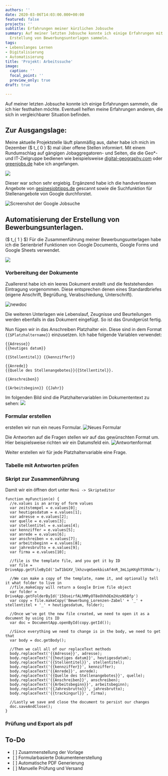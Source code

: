 ```yaml
---
authors: ''
date: 2020-03-06T14:03:00.000+00:00
featured: false
projects: ''
subtitle: Erfahrungen meiner kürzlichen Jobsuche
summary: Auf meiner letzten Jobsuche konnte ich einige Erfahrungen mit der automatisierten
  Erstellung von Bewerbungsunterlagen sammeln.
tags:
- Lebenslanges Lernen
- Digitalisierung
- Automatisierung
title: 'Projekt: Arbeitssuche'
image:
  caption: ''
  focal_point: ''
  preview_only: true
draft: true

---
```

Auf meiner letzten Jobsuche konnte ich einige Erfahrungen sammeln, die ich hier festhalten möchte. Eventuell helfen meine Erfahrungen anderen, die sich in vergleichbarer Situation befinden.

## Zur Ausgangslage:

Meine aktuelle Projektstelle läuft planmäßig aus, daher habe ich mich im Dezember ($ t_{ 0 } $) mal über offene Stellen informiert. Mit einem Rundumschlag auf gängigen Jobaggregatoren- und Seiten, die die Geo*- und IT-Zielgruppe bedienen wie beispielsweise [digital-geography.com](https://de.digital-geography.com/jobs/ "digital-geography.com") oder [greenjobs.de](https://www.greenjobs.de/ "greenjobs.de") habe ich angefangen.

![](/img/digitalgeography.jpg)

Dieser war schon sehr ergiebig. Ergänzend habe ich die handverlesenen Angebote von [gesinesjobtipps.de](https://gesinesjobtipps.de/ "gesinesjobtipps.de") gescannt sowie die Suchfunktion für Stellenangebote von Google durchforstet.

![Screenshot der Google Jobsuche](/img/googlejobs.jpg "Google Jobsuche")

## Automatisierung der Erstellung von Bewerbungsunterlagen.

($ t_{ 1 } $) Für die Zusammenführung meiner Bewerbungsunterlagen habe ich die Serienbrief Funktionen von Google Documents, Google Forms und Google Sheets verwendet.

![](/img/dokumente.png)

### Vorbereitung der Dokumente

Zuallererst habe ich ein leeres Dokument erstellt und die feststehenden Eintragung vorgenommen. Diese entsprechen denen eines Standardbriefes (eigene Anschrift, Begrüßung, Verabschiedung, Unterschrift).

![newdoc](/img/newdoc.png)

Die weiteren Unterlagen wie Lebenslauf, Zeugnisse und Beurteilungen werden ebenfalls in das Dokument eingefügt. So ist das Grundgerüst fertig.

Nun fügen wir in das Anschreiben Platzhalter ein. Diese sind in dem Format `{{$Platzhaltername}}` einzusetzen. Ich habe folgende Variablen verwendet:

```
{{Adresse}}
{{heutiges datum}}  

{{Stellentitel}} {{kennziffer}}

{{Anrede}}
{{Quelle des Stellenangebotes}}{{Stellentitel}}.

{{Anschreiben}}

{{Arbeitsbeginn}} {{Jahr}}
```

Im folgenden Bild sind die Platzhaltervariablen im Dokumententext zu sehen:
![](/img/jobformular.png)

### Formular erstellen
erstellen wir nun ein neues Formular.
![Neues Formular](/img/newform.jpg)

Die Antworten auf die Fragen stellen wir auf das gewünschten Format um. Hier beispielsweise richten wir ein Datumsfeld ein.
![Antwortenformat](/img/newform-editformat.jpg)

Weiter erstellen wir für jede Platzhaltervariable eine Frage.



### Tabelle mit Antworten prüfen


### Skript zur Zusammenführung
Damit wir ein  öffnen dort unter `Menü -> Skripteditor`

```
function myFunction(e) {
  //e.values is an array of form values
  var zeitstempel = e.values[0];
  var heutigesdatum = e.values[1];
  var adresse = e.values[2];
  var quelle = e.values[3];
  var stellentitel = e.values[4];
  var kennziffer = e.values[5];
  var anrede = e.values[6];
  var anschreiben = e.values[7];
  var arbeitsbeginn = e.values[8];                     
  var jahresbrutto = e.values[9];
  var firma = e.values[10];
                        
  //file is the template file, and you get it by ID
  var file = DriveApp.getFileById('1wT1bGXV_lkhzvqmSeekbisAf4nR_3mL1pHXghTS9VAw'); 
  
  //We can make a copy of the template, name it, and optionally tell it what folder to live in
  //file.makeCopy will return a Google Drive file object
  var folder = DriveApp.getFolderById('15OseirfALhMRyOT8eOVhOEm2HzeN5Bfp')
  var copy = file.makeCopy('Bewerbung_Lorenzen-Zabel' + '_' + stellentitel + '_' + heutigesdatum, folder); 
  
  //Once we've got the new file created, we need to open it as a document by using its ID
  var doc = DocumentApp.openById(copy.getId()); 
  
  //Since everything we need to change is in the body, we need to get that
  var body = doc.getBody(); 
  
  //Then we call all of our replaceText methods
  body.replaceText('{{Adresse}}', adresse); 
  body.replaceText('{{heutiges datum}}', heutigesdatum); 
  body.replaceText('{{Stellentitel}}', stellentitel);  
  body.replaceText('{{kennziffer}}', kennziffer); 
  body.replaceText('{{Anrede}}', anrede); 
  body.replaceText('{{Quelle des Stellenangebotes}}', quelle); 
  body.replaceText('{{Anschreiben}}', anschreiben); 
  body.replaceText('{{Arbeitsbeginn}}', arbeitsbeginn); 
  body.replaceText('{{Jahresbrutto}}', jahresbrutto); 
  body.replaceText('{{trackingurl}}', firma);
  
  //Lastly we save and close the document to persist our changes
  doc.saveAndClose(); 
}
```

### Prüfung und Export als pdf

## To-Do

* \[ \] Zusammenstellung der Vorlage
* \[ \] Formularbasierte Dokumentenerstellung
* \[ \] Automatische PDF Generierung
* \[ \] Manuelle Prüfung und Versand
